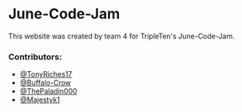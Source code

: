 # June-Code-Jam

This website was created by team 4 for TripleTen's June-Code-Jam.

### Contributors:

- [@TonyRiches17](https://github.com/TonyRiches17/TonyRiches17)
- [@Buffalo-Crow](https://github.com/Buffalo-Crow)
- [@ThePaladin000](https://github.com/ThePaladin000)
- [@Majestyk1](https://github.com/Majestyk1)
